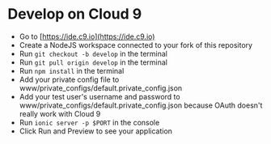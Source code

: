# Develop on Cloud 9

- Go to [https://ide.c9.io](https://ide.c9.io)
- Create a NodeJS workspace connected to your fork of this repository
- Run `git checkout -b develop` in the terminal
- Run `git pull origin develop` in the terminal
- Run `npm install` in the terminal
- Add your private config file to www/private_configs/default.private_config.json
- Add your test user's username and password to www/private_configs/default.private_config.json because OAuth doesn't really work with Cloud 9
- Run `ionic server -p $PORT` in the console
- Click Run and Preview to see your application
